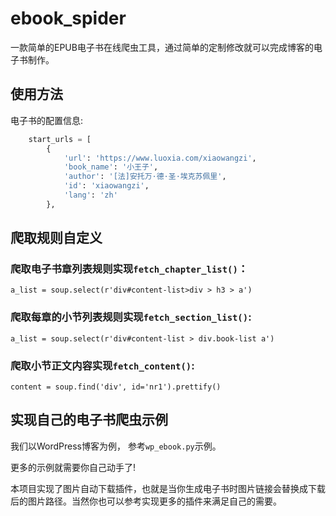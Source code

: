 # ebook_spider
一款简单的EPUB电子书在线爬虫工具，通过简单的定制修改就可以完成博客的电子书制作。


## 使用方法

电子书的配置信息:
```python
    start_urls = [
        {
            'url': 'https://www.luoxia.com/xiaowangzi',
            'book_name': '小王子',
            'author': '[法]安托万·德·圣·埃克苏佩里',
            'id': 'xiaowangzi',
            'lang': 'zh'
        },
```
## 爬取规则自定义

### 爬取电子书章列表规则实现`fetch_chapter_list()`：
```
a_list = soup.select(r'div#content-list>div > h3 > a')
```

### 爬取每章的小节列表规则实现`fetch_section_list()`:
```
a_list = soup.select(r'div#content-list > div.book-list a')
```

### 爬取小节正文内容实现`fetch_content()`:
```
content = soup.find('div', id='nr1').prettify()
```

## 实现自己的电子书爬虫示例

我们以WordPress博客为例， 参考`wp_ebook.py`示例。

更多的示例就需要你自己动手了! 

本项目实现了图片自动下载插件，也就是当你生成电子书时图片链接会替换成下载后的图片路径。当然你也可以参考实现更多的插件来满足自己的需要。


